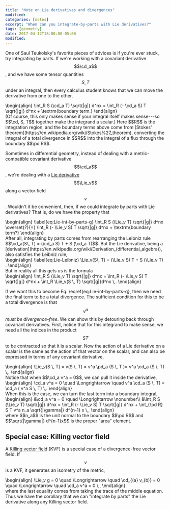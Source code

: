 ```yaml
---
title: "Note on Lie derivatives and divergences"
modified:
categories: [notes]
excerpt: "When can you integrate-by-parts with Lie derivatives?"
tags: [geometry]
date: 2017-04-12T18:00:00-05:00
modified:
---
```


<script type="math/tex">
\newcommand{\cd}{\nabla}
\newcommand{\pd}{\partial}
\newcommand{\Lie}{\mathcal{L}}
</script>
One of Saul Teukolsky's favorite pieces of advices is if you're ever
stuck, try integrating by parts.  If we're working with a covariant
derivative $$\cd_a$$, and we have some tensor quantities $$S, T$$ under
an integral, then every calculus student knows that we can move the
derivative from one to the other,
<div>
\begin{align}
\int_R S (\cd_a T) \sqrt{|g|} d^nx =
\int_R (- \cd_a S) T \sqrt{|g|} d^nx + \textrm{boundary term.}
\end{align}
</div>
(Of course, this only makes sense if your integral itself makes
sense---so $$\cd, S, T$$ together make the integrand a scalar.)  Here
$$R$$ is the integration region, and the boundary terms above come
from
[Stokes' theorem](https://en.wikipedia.org/wiki/Stokes%27_theorem),
converting the integral of a total divergence in $$R$$ into the
integral of a flux through the boundary $$\pd R$$.

Sometimes in differential geometry, instead of dealing with a
metric-compatible covariant derivative $$\cd_a$$, we're dealing with a
[Lie derivative](https://en.wikipedia.org/wiki/Lie_derivative)
$$\Lie_v$$ along a vector field $$v$$.  Wouldn't it be convenient,
then, if we could integrate by parts with Lie derivatives?  That is,
do we have the property that
<div>
\begin{align}
\label{eq:Lie-int-by-parts-q}
\int_R S (\Lie_v T) \sqrt{|g|} d^nx \overset{?}{=}
\int_R (- \Lie_v S) T \sqrt{|g|} d^nx + \textrm{boundary term?}
\end{align}
</div>
After all, integrating by parts comes from rearranging the Leibniz
rule $$\cd_a(S\, T) = (\cd_a S) T + S (\cd_a T)$$.  But the Lie
derivative, being a
[derivation](https://en.wikipedia.org/wiki/Derivation_(differential_algebra)),
also satisfies the Leibniz rule,
<div>
\begin{align}
\label{eq:Lie-Leibniz}
\Lie_v(S\, T) = (\Lie_v S) T + S (\Lie_v T) .
\end{align}
</div>
But in reality all this gets us is the formula
<div>
\begin{align}
\int_R S (\Lie_v T) \sqrt{|g|} d^nx =
\int_R (- \Lie_v S) T \sqrt{|g|} d^nx +
\int_R \Lie_v(S \, T) \sqrt{|g|}d^nx \,.
\end{align}
</div>

If we want this to become Eq. \eqref{eq:Lie-int-by-parts-q}, then we
need the final term to be a total divergence.  The sufficient
condition for this to be a total divergence is that $$v^a$$ *must be
divergence-free*.  We can show this by detouring back through
covariant derivatives.  First, notice that for this integrand
to make sense, we need all the indices in the product $$ST$$ to be
contracted so that it is a scalar.  Now the action of a Lie derivative
on a scalar is the same as the action of that vector on the scalar,
and can also be expressed in terms of any covariant derivative,
<div>
\begin{align}
\Lie_v(S \, T) = v(S \, T) = v^a \pd_a (S \, T )= v^a \cd_a (S \, T) \,.
\end{align}
</div>
Notice that when $$\cd_a v^a = 0$$, we can pull it inside the
derivative,
<div>
\begin{align}
\cd_a v^a = 0 \quad \Longrightarrow \quad
v^a \cd_a (S \, T) = \cd_a (  v^a  S \, T) \,.
\end{align}
</div>
When this is the case, we can turn the last term into a boundary
integral,
<div>
\begin{align}
&\cd_a v^a = 0 \quad \Longrightarrow \nonumber\\
&\int_R S (\Lie_v T) \sqrt{|g|} d^nx =
\int_R (- \Lie_v S) T \sqrt{|g|} d^nx +
\int_{\pd R} S T v^a n_a \sqrt{|\gamma|} d^{n-1} x
\,,
\end{align}
</div>
where $$n_a$$ is the unit normal to the boundary $$\pd R$$ and
$$\sqrt{|\gamma|} d^{n-1}x$$ is the proper "area" element.

## Special case: Killing vector field

A
[Killing vector field](https://en.wikipedia.org/wiki/Killing_vector_field)
(KVF) is a special case of a divergence-free
vector field.  If $$v$$ is a KVF, it generates an isometry of the
metric,
<div>
\begin{align}
\Lie_v g = 0 \quad \Longrightarrow \quad
\cd_{(a} v_{b)} = 0 \quad \Longrightarrow \quad
\cd_a v^a = 0 \,,
\end{align}
</div>
where the last equality comes from taking the trace of the middle
equation.  Thus we have the corollary that we can "integrate by parts"
the Lie derivative along any Killing vector field.
